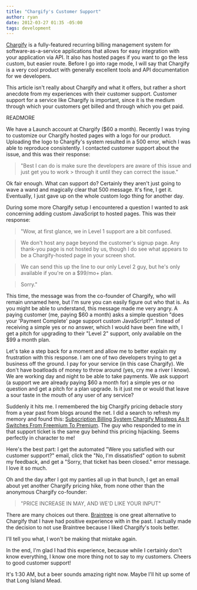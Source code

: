 ```yaml
---
title: "Chargify's Customer Support"
author: ryan
date: 2012-03-27 01:35 -05:00
tags: development
---
```


[Chargify](http://chargify.com/) is a fully-featured recurring billing management system for software-as-a-service applications that allows for easy integration with your application via API. It also has hosted pages if you want to go the less custom, but easier route. Before I go into rage mode, I will say that Chargify is a very cool product with generally excellent tools and API documentation for we developers.

This article isn't really about Chargify and what it offers, but rather a short anecdote from my experiences with their customer support. Customer support for a service like Chargify is important, since it is the medium through which your customers get billed and through which you get paid.

READMORE

We have a Launch account at Chargify ($60 a month). Recently I was trying to customize our Chargify hosted pages with a logo for our product. Uploading the logo to Chargify's system resulted in a 500 error, which I was able to reproduce consistently. I contacted customer support about the issue, and this was their response:

> "Best I can do is make sure the developers are aware of this issue and just get you to work > through it until they can correct the issue."

Ok fair enough. What can support do? Certainly they aren't just going to wave a wand and magically clear that 500 message. It's fine, I get it. Eventually, I just gave up on the whole custom logo thing for another day.

During some more Chargify setup I encountered a question I wanted to ask concerning adding custom JavaScript to hosted pages. This was their response:

> "Wow, at first glance, we in Level 1 support are a bit confused.

> We don't host any page beyond the customer's signup page. Any thank-you page is not hosted by us, though I do see what appears to be a Chargify-hosted page in your screen shot.

> We can send this up the line to our only Level 2 guy, but he's only available if you're on a $99/mo+ plan.

> Sorry."

This time, the message was from the co-founder of Chargify, who will remain unnamed here, but I'm sure you can easily figure out who that is. As you might be able to understand, this message made me very angry. A paying customer (me, paying $60 a month) asks a simple question "does your 'Payment Complete' page support custom JavaScript?". Instead of receiving a simple yes or no answer, which I would have been fine with, I get a pitch for upgrading to their "Level 2" support, only available on the $99 a month plan.

Let's take a step back for a moment and allow me to better explain my frustration with this response. I am one of two developers trying to get a business off the ground. I pay for your service (in this case Chargify). We don't have boatloads of money to throw around (yes, cry me a river I know). We are working day and night to be able to take payments. We ask support (a support we are already paying $60 a month for) a simple yes or no question and get a pitch for a plan upgrade. Is it just me or would that leave a sour taste in the mouth of any user of any service?

Suddenly it hits me. I remembered the big Chargify pricing debacle story from a year past from blogs around the net. I did a search to refresh my memory and found this: [Subscription Billing System Chargify Missteps As It Switches From Freemium To Premium](http://techcrunch.com/2010/10/11/subscription-billing-system-chargify-missteps-as-it-switches-from-freemium-to-premium/). The guy who responded to me in that support ticket is the same guy behind this pricing hijacking. Seems perfectly in character to me!

Here's the best part: I get the automated "Were you satisfied with our customer support?" email, click the "No, I'm dissatisfied" option to submit my feedback, and get a "Sorry, that ticket has been closed." error message. I love it so much.

Oh and the day after I got my panties all up in that bunch, I get an email about yet another Chargify pricing hike, from none other than the anonymous Chargify co-founder:

> "PRICE INCREASE IN MAY, AND WE'D LIKE YOUR INPUT"

There are many choices out there. [Braintree](http://www.braintreepayments.com/) is one great alternative to Chargify that I have had positive experience with in the past. I actually made the decision to not use Braintree because I liked Chargify's tools better.

I'll tell you what, I won't be making that mistake again.

In the end, I'm glad I had this experience, because while I certainly don't know everything, I know one more thing not to say to my customers. Cheers to good customer support!

It's 1:30 AM, but a beer sounds amazing right now. Maybe I'll hit up some of that Long Island Mead.
